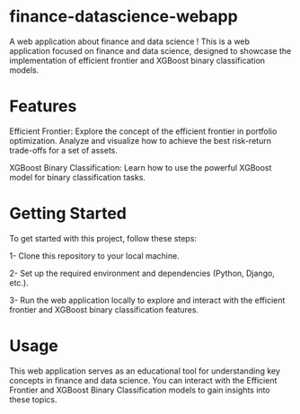# finance-datascience-webapp
A web application about finance and data science !
This is a web application focused on finance and data science, designed to showcase the implementation of efficient frontier and XGBoost binary classification models.

# Features 

Efficient Frontier: Explore the concept of the efficient frontier in portfolio optimization. Analyze and visualize how to achieve the best risk-return trade-offs for a set of assets.


XGBoost Binary Classification: Learn how to use the powerful XGBoost model for binary classification tasks.

# Getting Started

To get started with this project, follow these steps:

 1- Clone this repository to your local machine.

 2- Set up the required environment and dependencies (Python, Django, etc.).

 3- Run the web application locally to explore and interact with the efficient frontier and XGBoost binary classification features.

# Usage

This web application serves as an educational tool for understanding key concepts in finance and data science. You can interact with the Efficient Frontier and XGBoost Binary Classification models to gain insights into these topics.
